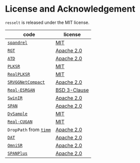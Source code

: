 # License and Acknowledgement

`resselt` is released under the MIT license.

| code                                                                                                		 | license                                            	                                            |
|--------------------------------------------------------------------------------------------------------|-------------------------------------------------------------------------------------------------|
| [`spandrel`](https://github.com/chaiNNer-org/spandrel)                                                 | [MIT](https://github.com/chaiNNer-org/spandrel/blob/main/LICENSE)                               |
| [`RGT`](https://github.com/zhengchen1999/RGT)							      		                                           | [Apache 2.0](https://github.com/zhengchen1999/RGT/blob/main/LICENSE)						                      |
| [`ATD`](https://github.com/LabShuHangGU/Adaptive-Token-Dictionary)				      		                         | [Apache 2.0](https://github.com/LabShuHangGU/Adaptive-Token-Dictionary/blob/main/LICENSE.txt)		 |                                                                                           |
| [`PLKSR`](https://github.com/dslisleedh/PLKSR)						      		                                           | [MIT](https://github.com/dslisleedh/PLKSR/blob/main/LICENSE)							                             |
| [`RealPLKSR`](https://github.com/dslisleedh/PLKSR)						      		                                       | [MIT](https://github.com/dslisleedh/PLKSR/blob/main/LICENSE)						                              |
| [`SRVGGNetCompact`](https://github.com/XPixelGroup/BasicSR/blob/master/basicsr/archs/srvgg_arch.py) 		 | [Apache 2.0](https://github.com/XPixelGroup/BasicSR/blob/master/LICENSE.txt)          			       |
| [`Real-ESRGAN`](https://github.com/xinntao/Real-ESRGAN)                                             		 | [BSD 3-Clause](https://github.com/xinntao/Real-ESRGAN/blob/master/LICENSE)            		        |
| [`SwinIR`](https://github.com/JingyunLiang/SwinIR)                                                  		 | [Apache 2.0](https://github.com/JingyunLiang/SwinIR/blob/main/LICENSE)                			       |
| [`SPAN`](https://github.com/hongyuanyu/SPAN)							      		                                            | [Apache 2.0](https://github.com/hongyuanyu/SPAN/blob/main/LICENSE.txt)		      			               |
| [`DySample`](https://github.com/tiny-smart/dysample)								                                           | [MIT](https://github.com/tiny-smart/dysample/blob/main/LICENSE)					                            |
| [`Real-CUGAN`](https://github.com/bilibili/ailab)						      		                                        | [MIT](https://github.com/bilibili/ailab/blob/main/Real-CUGAN/LICENSE)						                     |
| `DropPath` from [`timm`](https://github.com/huggingface/pytorch-image-models)                       		 | [Apache 2.0](https://github.com/huggingface/pytorch-image-models/blob/main/LICENSE)   			       |
| [`DAT`](https://github.com/zhengchen1999/dat)                                                       		 | [Apache 2.0](https://github.com/zhengchen1999/DAT/blob/main/LICENSE)                  			       |
| [`OmniSR`](https://github.com/Francis0625/Omni-SR)                                                  		 | [Apache 2.0](https://github.com/Francis0625/Omni-SR#license)                          			       |
| [`SPANPlus`](https://github.com/umzi2/SPANPlus)                                                        | [Apache 2.0](https://github.com/hongyuanyu/SPAN/blob/main/LICENSE.txt)                          |




